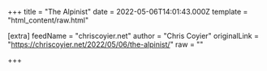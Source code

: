 
+++
title = "The Alpinist"
date = 2022-05-06T14:01:43.000Z
template = "html_content/raw.html"

[extra]
feedName = "chriscoyier.net"
author = "Chris Coyier"
originalLink = "https://chriscoyier.net/2022/05/06/the-alpinist/"
raw = ""

+++

